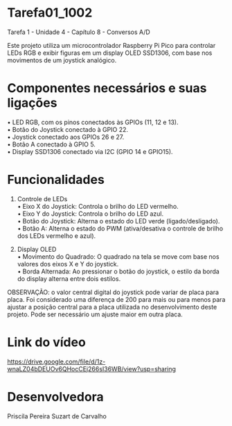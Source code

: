 # Tarefa01_1002
Tarefa 1 - Unidade 4 - Capítulo 8 - Conversos A/D

Este projeto utiliza um microcontrolador Raspberry Pi Pico para controlar LEDs RGB e exibir figuras em um display OLED SSD1306, com base nos movimentos de um joystick analógico.  

# Componentes necessários e suas ligações  
• LED RGB, com os pinos conectados às GPIOs (11, 12 e 13).  
• Botão do Joystick conectado à GPIO 22.  
• Joystick conectado aos GPIOs 26 e 27.  
• Botão A conectado à GPIO 5.  
• Display SSD1306 conectado via I2C (GPIO 14 e GPIO15).  

# Funcionalidades  
1. Controle de LEDs  
• Eixo X do Joystick: Controla o brilho do LED vermelho.  
• Eixo Y do Joystick: Controla o brilho do LED azul.  
• Botão do Joystick: Alterna o estado do LED verde (ligado/desligado).  
• Botão A: Alterna o estado do PWM (ativa/desativa o controle de brilho dos LEDs vermelho e azul).  
  
2. Display OLED  
• Movimento do Quadrado: O quadrado na tela se move com base nos valores dos eixos X e Y do joystick.  
• Borda Alternada: Ao pressionar o botão do joystick, o estilo da borda do display alterna entre dois estilos.

OBSERVAÇÃO: o valor central digital do joystick pode variar de placa para placa. Foi considerado uma diferença de 200 para mais ou para menos para ajustar a posição central para a placa utilizada no desenvolvimento deste projeto. Pode ser necessário um ajuste maior em outra placa.  

# Link do vídeo  
https://drive.google.com/file/d/1z-wnaLZ04bDEUOv6QHocCEj266sI36WB/view?usp=sharing  

# Desenvolvedora
Priscila Pereira Suzart de Carvalho
